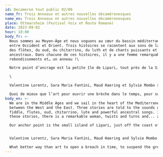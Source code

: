 ```yaml
---
id: Decameron tout public 02/09
name_fr: Trois Anneaux et autres nouvelles décaméronesques
name_en: Trois Anneaux et autres nouvelles décaméronesques
place: Ottmarsheim (Festival Voix et Route Romane)
date: 2023-09-02
hour: 18:00
body_fr: >-
  Nous sommes au Moyen-Âge et nous voguons au cœur du bassin méditerranéen,
  entre Occident et Orient. Trois histoires se racontent aux sons de la vièle,
  des flûtes, du oud, du chitarrino, du luth et de chants puissants et
  ancestraux. Dans chacune de ces histoires, il y a une femme remarquable, des
  rebondissements et… un anneau !\

  Notre point d’ancrage est la petite île de Lipari, tout près de la Sicile. C’est là-bas que Gostanza et Martuccio sont tombés amoureux. C’est là-bas qu’ils vont devoir se séparer… et vivre des aventures qui les conduiront à rencontrer sultans, marchands, pirates, nobles dames, gentilshommes et sacripants !\

  \

  Valentine Lorentz, Sara Maria Fantini, Maud Haering et Sylvie Mombo se sont largement inspirées de Giovanni Boccaccio (1313-1375) et de son Décaméron. L’œuvre relate la volonté de dix jeunes gens de survivre à la peste qui frappe la ville de Florence en 1348, en se racontant des histoires et en jouant de la musique.\

  Quoi de mieux que l’art pour ouvrir une brèche dans le temps, pour suspendre le plus grand des périls et nous retrouver ENSEMBLE pour jouir d’une expérience commune ?
body_en: >-
  We are in the Middle Ages and we sail in the heart of the Mediterranean basin,
  between the West and the East. Three stories are told to the sounds of the
  fiddle, flutes, oud, chitarrino, lute and powerful ancestral songs. In each of
  these stories, there is a remarkable woman, twists and turns and... a ring!

  Our anchor point is the small island of Lipari, just off the coast of Sicily. It was there that Gostanza and Martuccio fell in love. It is there that they will have to part... and live adventures that will lead them to meet sultans, merchants, pirates, noble ladies, gentlemen and rascals!


  Valentine Lorentz, Sara Maria Fantini, Maud Haering and Sylvie Mombo were largely inspired by Giovanni Boccaccio (1313-1375) and his Decameron. The work tells the story of how ten young people try to survive the plague that struck the city of Florence in 1348 by telling stories and playing music.

  What better way than art to open a breach in time, to suspend the greatest of perils and to find ourselves TOGETHER to enjoy a common experience?
---
```

